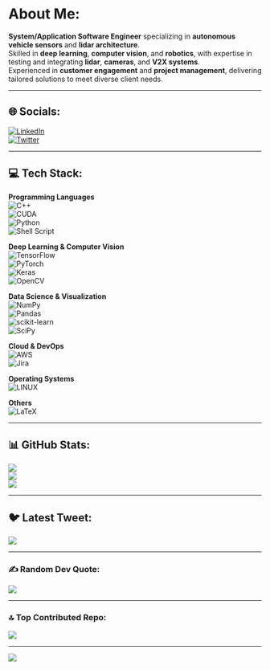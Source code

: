 # About Me:
**System/Application Software Engineer** specializing in **autonomous vehicle sensors** and **lidar architecture**.  
Skilled in **deep learning**, **computer vision**, and **robotics**, with expertise in testing and integrating **lidar**, **cameras**, and **V2X systems**.  
Experienced in **customer engagement** and **project management**, delivering tailored solutions to meet diverse client needs.  

---

## 🌐 Socials:
[![LinkedIn](https://img.shields.io/badge/LinkedIn-%230077B5.svg?logo=linkedin&logoColor=white)](https://linkedin.com/in/sathyasheelan-santhanam)  
[![Twitter](https://img.shields.io/badge/Twitter-%231DA1F2.svg?logo=Twitter&logoColor=white)](https://twitter.com/s_sathyasheelan)  

---

## 💻 Tech Stack:
**Programming Languages**  
![C++](https://img.shields.io/badge/C%2B%2B-%2300599C.svg?style=for-the-badge&logo=c%2B%2B&logoColor=white)  
![CUDA](https://img.shields.io/badge/CUDA-%232559A6.svg?style=for-the-badge&logo=nvidia&logoColor=white)  
![Python](https://img.shields.io/badge/python-3670A0?style=for-the-badge&logo=python&logoColor=ffdd54)  
![Shell Script](https://img.shields.io/badge/shell_script-%23121011.svg?style=for-the-badge&logo=gnu-bash&logoColor=white)  

**Deep Learning & Computer Vision**  
![TensorFlow](https://img.shields.io/badge/TensorFlow-%23FF6F00.svg?style=for-the-badge&logo=TensorFlow&logoColor=white)  
![PyTorch](https://img.shields.io/badge/PyTorch-%23EE4C2C.svg?style=for-the-badge&logo=PyTorch&logoColor=white)  
![Keras](https://img.shields.io/badge/Keras-%23D00000.svg?style=for-the-badge&logo=Keras&logoColor=white)  
![OpenCV](https://img.shields.io/badge/OpenCV-%23FFFFFF.svg?style=for-the-badge&logo=OpenCV&logoColor=black)  

**Data Science & Visualization**  
![NumPy](https://img.shields.io/badge/numpy-%23013243.svg?style=for-the-badge&logo=numpy&logoColor=white)  
![Pandas](https://img.shields.io/badge/pandas-%23150458.svg?style=for-the-badge&logo=pandas&logoColor=white)  
![scikit-learn](https://img.shields.io/badge/scikit--learn-%23F7931E.svg?style=for-the-badge&logo=scikit-learn&logoColor=white)  
![SciPy](https://img.shields.io/badge/SciPy-%230C55A5.svg?style=for-the-badge&logo=scipy&logoColor=white)  

**Cloud & DevOps**  
![AWS](https://img.shields.io/badge/AWS-%23FF9900.svg?style=for-the-badge&logo=amazon-aws&logoColor=white)  
![Jira](https://img.shields.io/badge/jira-%230A0FFF.svg?style=for-the-badge&logo=jira&logoColor=white)  

**Operating Systems**  
![LINUX](https://img.shields.io/badge/Linux-FCC624?style=for-the-badge&logo=linux&logoColor=black)  

**Others**  
![LaTeX](https://img.shields.io/badge/latex-%23008080.svg?style=for-the-badge&logo=latex&logoColor=white)  

---

## 📊 GitHub Stats:
![](https://github-readme-stats.vercel.app/api?username=sathyasheelans&theme=dark&hide_border=false&include_all_commits=false&count_private=false)  
![](https://github-readme-streak-stats.herokuapp.com/?user=sathyasheelans&theme=dark&hide_border=false)  
![](https://github-readme-stats.vercel.app/api/top-langs/?username=sathyasheelans&theme=dark&hide_border=false&include_all_commits=false&count_private=false&layout=compact)  

---

## 🐦 Latest Tweet:
[![](https://gtce.itsvg.in/api?username=s_sathyasheelan)](https://github.com/VishwaGauravIn/github-twitter-card-embed)  

---

### ✍️ Random Dev Quote:
![](https://quotes-github-readme.vercel.app/api?type=horizontal&theme=radical)  

---

### 🔝 Top Contributed Repo:
![](https://github-contributor-stats.vercel.app/api?username=sathyasheelans&limit=5&theme=dark&combine_all_yearly_contributions=true)  

---

[![](https://visitcount.itsvg.in/api?id=sathyasheelans&icon=0&color=0)](https://visitcount.itsvg.in)

<!-- Proudly created with GPRM ( https://gprm.itsvg.in ) -->
